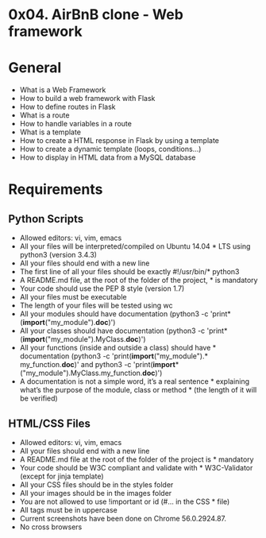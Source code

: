 # 0x04. AirBnB clone - Web framework

# General
* What is a Web Framework
* How to build a web framework with Flask
* How to define routes in Flask
* What is a route
* How to handle variables in a route
* What is a template
* How to create a HTML response in Flask by using a template
* How to create a dynamic template (loops, conditions…)
* How to display in HTML data from a MySQL database

# Requirements

## Python Scripts
* Allowed editors: vi, vim, emacs
* All your files will be interpreted/compiled on Ubuntu 14.04 * LTS using python3 (version 3.4.3)
* All your files should end with a new line
* The first line of all your files should be exactly #!/usr/bin/* python3
* A README.md file, at the root of the folder of the project, * is mandatory
* Your code should use the PEP 8 style (version 1.7)
* All your files must be executable
* The length of your files will be tested using wc
* All your modules should have documentation (python3 -c 'print* (__import__("my_module").__doc__)')
* All your classes should have documentation (python3 -c 'print* (__import__("my_module").MyClass.__doc__)')
* All your functions (inside and outside a class) should have * documentation (python3 -c 'print(__import__("my_module").* my_function.__doc__)' and python3 -c 'print(__import__* ("my_module").MyClass.my_function.__doc__)')
* A documentation is not a simple word, it’s a real sentence * explaining what’s the purpose of the module, class or method * (the length of it will be verified)

## HTML/CSS Files
* Allowed editors: vi, vim, emacs
* All your files should end with a new line
* A README.md file at the root of the folder of the project is * mandatory
* Your code should be W3C compliant and validate with * W3C-Validator (except for jinja template)
* All your CSS files should be in the styles folder
* All your images should be in the images folder
* You are not allowed to use !important or id (#... in the CSS * file)
* All tags must be in uppercase
* Current screenshots have been done on Chrome 56.0.2924.87.
* No cross browsers